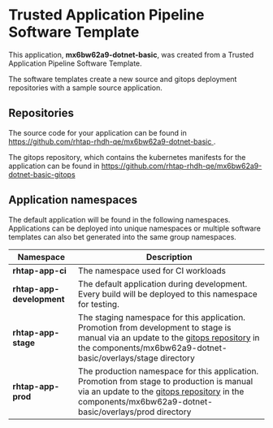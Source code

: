 # Trusted Application Pipeline Software Template

This application, **mx6bw62a9-dotnet-basic**, was created from a Trusted Application Pipeline Software Template.

The software templates create a new source and gitops deployment repositories with a sample source application. 

## Repositories

The source code for your application can be found in [https://github.com/rhtap-rhdh-qe/mx6bw62a9-dotnet-basic ](https://github.com/rhtap-rhdh-qe/mx6bw62a9-dotnet-basic ).
 
The gitops repository, which contains the kubernetes manifests for the application can be found in 
[https://github.com/rhtap-rhdh-qe/mx6bw62a9-dotnet-basic-gitops ](https://github.com/rhtap-rhdh-qe/mx6bw62a9-dotnet-basic-gitops ) 

## Application namespaces 

The default application will be found in the following namespaces. Applications can be deployed into unique namespaces or multiple software templates can also bet generated into the same group namespaces.  

|  Namespace   |  Description   |  
| -------- | -------- |
| **rhtap-app-ci** | The namespace used for CI workloads |
| **rhtap-app-development** | The default application during development. Every build will be deployed to this namespace for testing. |
| **rhtap-app-stage** | The staging namespace for this application. Promotion from development to stage is manual via an update to the [gitops repository](https://github.com/rhtap-rhdh-qe/mx6bw62a9-dotnet-basic-gitops ) in the components/mx6bw62a9-dotnet-basic/overlays/stage directory |
| **rhtap-app-prod** | The production namespace for this application. Promotion from stage to production is manual via an update to the [gitops repository](https://github.com/rhtap-rhdh-qe/mx6bw62a9-dotnet-basic-gitops ) in the components/mx6bw62a9-dotnet-basic/overlays/prod directory |
